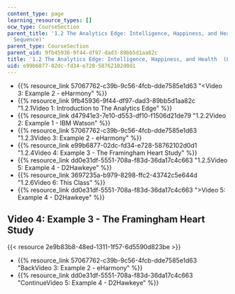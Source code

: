 ```yaml
---
content_type: page
learning_resource_types: []
ocw_type: CourseSection
parent_title: '1.2 The Analytics Edge: Intelligence, Happiness, and Health  (Lecture
  Sequence)'
parent_type: CourseSection
parent_uid: 9fb45936-9f44-df97-dad3-89bb5d1aa82c
title: '1.2 The Analytics Edge: Intelligence, Happiness, and Health  (Lecture Sequence)'
uid: e99b6877-02dc-fd34-e728-58762102d0d1
---
```


*   {{% resource_link 57067762-c39b-9c56-4fcb-dde7585e1d63 "\<Video 3: Example 2 - eHarmony" %}}
*   {{% resource_link 9fb45936-9f44-df97-dad3-89bb5d1aa82c "1.2.1Video 1: Introduction to The Analytics Edge" %}}
*   {{% resource_link d47941e3-7e10-d553-df10-f1506d21de79 "1.2.2Video 2: Example 1 - IBM Watson" %}}
*   {{% resource_link 57067762-c39b-9c56-4fcb-dde7585e1d63 "1.2.3Video 3: Example 2 - eHarmony" %}}
*   {{% resource_link e99b6877-02dc-fd34-e728-58762102d0d1 "1.2.4Video 4: Example 3 - The Framingham Heart Study" %}}
*   {{% resource_link dd0e31df-5551-708a-f83d-36da17c4c663 "1.2.5Video 5: Example 4 - D2Hawkeye" %}}
*   {{% resource_link 3697235a-b979-8298-ffc2-43742c5e644d "1.2.6Video 6: This Class" %}}
*   {{% resource_link dd0e31df-5551-708a-f83d-36da17c4c663 "\>Video 5: Example 4 - D2Hawkeye" %}}

Video 4: Example 3 - The Framingham Heart Study
-----------------------------------------------

{{< resource 2e9b83b8-48ed-1311-1f57-6d5590d823be >}}

*   {{% resource_link 57067762-c39b-9c56-4fcb-dde7585e1d63 "BackVideo 3: Example 2 - eHarmony" %}}
*   {{% resource_link dd0e31df-5551-708a-f83d-36da17c4c663 "ContinueVideo 5: Example 4 - D2Hawkeye" %}}